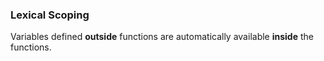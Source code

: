 ### Lexical Scoping

Variables defined **outside** functions are automatically available **inside** the functions.